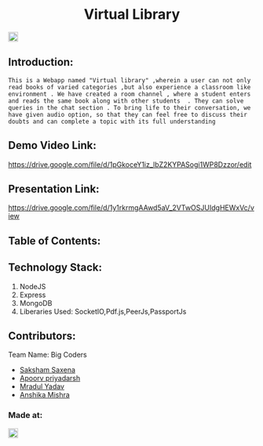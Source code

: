 <h1 align="center">Virtual Library</h1>
<p align="center">
</p>

<a href="https://hack36.com"> <img src="http://bit.ly/BuiltAtHack36" height=20px> </a>


## Introduction:
    This is a Webapp named "Virtual library" ,wherein a user can not only read books of varied categories ,but also experience a classroom like environment . We have created a room channel , where a student enters and reads the same book along with other students  . They can solve queries in the chat section . To bring life to their conversation, we have given audio option, so that they can feel free to discuss their doubts and can complete a topic with its full understanding 

## Demo Video Link:
  <a href="https://drive.google.com/file/d/1pGkoceY1iz_lbZ2KYPASogi1WP8Dzzor/edit">https://drive.google.com/file/d/1pGkoceY1iz_lbZ2KYPASogi1WP8Dzzor/edit</a>
  
## Presentation Link:
  <a href="https://drive.google.com/file/d/1y1rkrmgAAwd5aV_2VTwOSJUIdgHEWxVc/view ">https://drive.google.com/file/d/1y1rkrmgAAwd5aV_2VTwOSJUIdgHEWxVc/view </a>
  
  
## Table of Contents:

## Technology Stack:
  1) NodeJS
  2) Express
  3) MongoDB
  4) Liberaries Used: SocketIO,Pdf.js,PeerJs,PassportJs

  

## Contributors:

Team Name: Big Coders

* [Saksham Saxena](https://github.com/saksham12022002)
* [Apoorv priyadarsh](https://github.com/apoorv-tech)
* [Mradul Yadav](https://github.com/MradulYadav007)
* [Anshika Mishra](https://github.com/anshika20191099)


### Made at:
<a href="https://hack36.com"> <img src="http://bit.ly/BuiltAtHack36" height=20px> </a>
